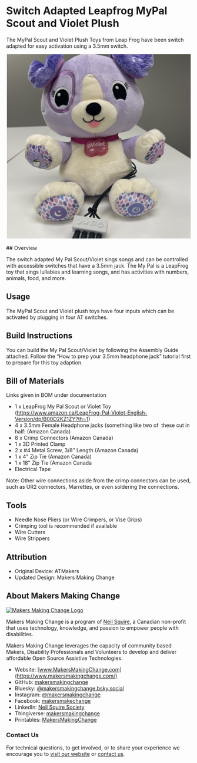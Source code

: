 # Switch Adapted Leapfrog MyPal Scout and Violet Plush
The MyPal Scout and Violet Plush Toys from Leap Frog have been switch adapted for easy activation using a 3.5mm switch. 
<!--- PHOTO --->
<p align="center">
 <img width="500" height="500" alt="Switch Adapted LeapFrog MyPal Violet Plush Toy" src="\Photos\Violet.png" />
</p>
## Overview

The switch adapted My Pal Scout/Violet sings songs and can be controlled with accessible switches that have a 3.5mm jack. The My Pal is a LeapFrog toy that sings lullabies and learning songs, and has activities with numbers, animals, food, and more.

## Usage
The MyPal Scout and Violet plush toys have four inputs which can be activated by plugging in four AT switches. 

## Build Instructions

You can build the My Pal Scout/Violet by following the Assembly Guide attached. Follow the “How to prep your 3.5mm headphone jack” tutorial first to prepare for this toy adaption.

## Bill of Materials
Links given in BOM under documentation

 - 1 x LeapFrog My Pal Scout or Violet Toy (https://www.amazon.ca/LeapFrog-Pal-Violet-English-Version/dp/B00D2KZ1ZY?th=1)
 - 4 x 3.5mm Female Headphone jacks (something like two of  these cut in half: (Amazon Canada)
 - 8 x Crimp Connectors (Amazon Canada)
 - 1 x 3D Printed Clamp
 - 2 x #4 Metal Screw, 3/8″ Length (Amazon Canada)
 - 1 x 4" Zip Tie (Amazon Canada)
 - 1 x 18" Zip Tie (Amazon Canada
 - Electrical Tape

Note: Other wire connections aside from the crimp connectors can be used, such as UR2 connectors, Marrettes, or even soldering the connections.

## Tools
 - Needle Nose Pliers (or Wire Crimpers, or Vise Grips)
 - Crimping tool is recommended if available
 - Wire Cutters
 - Wire Strippers

## Attribution

 - Original Device: ATMakers
 - Updated Design: Makers Making Change

<!-- ABOUT MMC START -->
## About Makers Making Change
[<img src="https://raw.githubusercontent.com/makersmakingchange/makersmakingchange/main/img/mmc_logo.svg" width="500" alt="Makers Making Change Logo">](https://www.makersmakingchange.com/)

Makers Making Change is a program of [Neil Squire](https://www.neilsquire.ca/), a Canadian non-profit that uses technology, knowledge, and passion to empower people with disabilities.

Makers Making Change leverages the capacity of community based Makers, Disability Professionals and Volunteers to develop and deliver affordable Open Source Assistive Technologies.

 - Website: [www.MakersMakingChange.com](https://www.makersmakingchange.com/)
 - GitHub: [makersmakingchange](https://github.com/makersmakingchange)
 - Bluesky: [@makersmakingchange.bsky.social](https://bsky.app/profile/makersmakingchange.bsky.social)
 - Instagram: [@makersmakingchange](https://www.instagram.com/makersmakingchange)
 - Facebook: [makersmakechange](https://www.facebook.com/makersmakechange)
 - LinkedIn: [Neil Squire Society](https://www.linkedin.com/company/neil-squire-society/)
 - Thingiverse: [makersmakingchange](https://www.thingiverse.com/makersmakingchange/about)
 - Printables: [MakersMakingChange](https://www.printables.com/@MakersMakingChange)

### Contact Us
For technical questions, to get involved, or to share your experience we encourage you to [visit our website](https://www.makersmakingchange.com/) or [contact us](https://www.makersmakingchange.com/s/contact).
<!-- ABOUT MMC END -->


